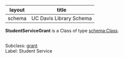 | layout| title |
| ------------- |:-------------:|
| schema     | UC Davis Library Schema    |

**StudentServiceGrant** is a Class of type [schema:Class](http://schema.org/Class). <br /> 
 <br /> 

Subclass: [grant](http://schema.library.ucdavis.edu/grant)<br /> Label: Student Service<br /> 
